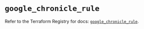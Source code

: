 # `google_chronicle_rule`

Refer to the Terraform Registry for docs: [`google_chronicle_rule`](https://registry.terraform.io/providers/hashicorp/google/6.41.0/docs/resources/chronicle_rule).
